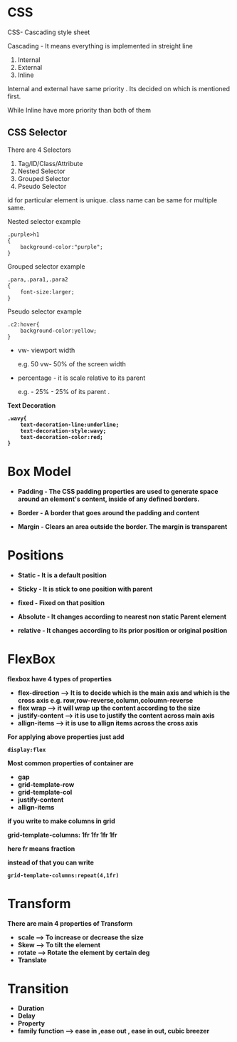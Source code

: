 # CSS

CSS- Cascading style sheet

Cascading - It means everything is implemented in streight line

1. Internal
2. External
3. Inline

Internal and external have same priority . Its decided on which is mentioned first.

While Inline have more priority than both of them

## CSS Selector

There are 4 Selectors

1. Tag/ID/Class/Attribute
2. Nested Selector
3. Grouped Selector
4. Pseudo Selector

id for particular element is unique. class name can be same for multiple same.

Nested selector example

```
.purple>h1
{
    background-color:"purple";
}
```

Grouped selector example

```
.para,.para1,.para2
{
    font-size:larger;
}
```

Pseudo selector example

```
.c2:hover{
    background-color:yellow;
}
```

- vw- viewport width

  e.g. 50 vw- 50% of the screen width

- percentage - it is scale relative to its parent

  e.g. - 25% - 25% of its parent .

<b> Text Decoration

```
.wavy{
    text-decoration-line:underline;
    text-decoration-style:wavy;
    text-decoration-color:red;
}
```

# Box Model

- Padding - The CSS padding properties are used to generate space around an element's content, inside of any defined borders.

- Border - A border that goes around the padding and content

- Margin - Clears an area outside the border. The margin is transparent

# Positions

- Static - It is a default position

- Sticky - It is stick to one position with parent

- fixed - Fixed on that position

- Absolute - It changes according to nearest non static Parent element

- relative - It changes according to its prior position or original position

# FlexBox

flexbox have 4 types of properties

- flex-direction --> It is to decide which is the main axis and which is the cross axis e.g. row,row-reverse,column,coloumn-reverse
- flex wrap --> it will wrap up the content according to the size
- justify-content --> it is use to justify the content across main axis
- allign-items --> it is use to allign items across the cross axis

<b> For applying above properties just add

```
display:flex
```

Most common properties of container are

- gap
- grid-template-row
- grid-template-col
- justify-content
- allign-items

if you write to make columns in grid

grid-template-columns: 1fr 1fr 1fr 1fr

here fr means fraction

instead of that you can write

```
grid-template-columns:repeat(4,1fr)
```

# Transform

There are main 4 properties of Transform

- scale --> To increase or decrease the size
- Skew --> To tilt the element
- rotate --> Rotate the element by certain deg
- Translate

# Transition

- Duration
- Delay
- Property
- family function --> ease in ,ease out , ease in out, cubic breezer
